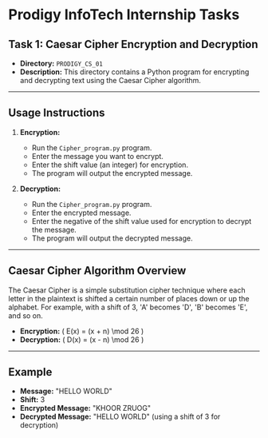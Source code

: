 # Prodigy InfoTech Internship Tasks

## Task 1: Caesar Cipher Encryption and Decryption

- **Directory:** `PRODIGY_CS_01`
- **Description:** This directory contains a Python program for encrypting and decrypting text using the Caesar Cipher algorithm.

---

## Usage Instructions

1. **Encryption:**
   - Run the `Cipher_program.py` program.
   - Enter the message you want to encrypt.
   - Enter the shift value (an integer) for encryption.
   - The program will output the encrypted message.

2. **Decryption:**
   - Run the `Cipher_program.py` program.
   - Enter the encrypted message.
   - Enter the negative of the shift value used for encryption to decrypt the message.
   - The program will output the decrypted message.

---

## Caesar Cipher Algorithm Overview

The Caesar Cipher is a simple substitution cipher technique where each letter in the plaintext is shifted a certain number of places down or up the alphabet. For example, with a shift of 3, 'A' becomes 'D', 'B' becomes 'E', and so on.

- **Encryption:** \( E(x) = (x + n) \mod 26 \)
- **Decryption:** \( D(x) = (x - n) \mod 26 \)

---

## Example

- **Message:** "HELLO WORLD"
- **Shift:** 3
- **Encrypted Message:** "KHOOR ZRUOG"
- **Decrypted Message:** "HELLO WORLD" (using a shift of 3 for decryption)
